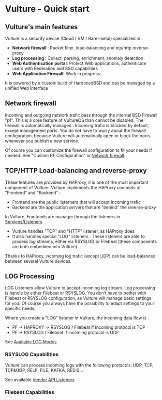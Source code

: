 # Vulture - Quick start

## Vulture's main features

Vulture is a security device (Cloud / VM / Bare-metal) specialized in :

 - **Network firewall** : Packet filter, load-balancing and tcp/http reverse-proxy
 - **Log processing** : Collect, parsing, enrichment, anomaly detection
 - **Web Authentication portal**: Protect Web applications, authenticate users with Federation and SSO capabilities
 - **Web Application Firewall**: Work in progress

It is powered by a custom build of HardenedBSD and can be managed by a unified Web Interface

## Network firewall

Incoming and outgoing network trafic pass through the internal BSD Firewall "pf". This is a core feature of VultureOS than cannot be disabled. The firewall is automatically managed : Incoming trafic is blocked by default, except management ports. You do not have to worry about the firewall configuration, because Vulture will automatically open or block the ports whenever you publish a new service.

Of course you can customize the firewall configuration to fit your needs if needed. See "Custom PF Configuration" in [Network firewall](../../global_config/node/#firewall).

## TCP/HTTP Load-balancing and reverse-proxy

These features are provided by HAProxy, it is one of the most important component of Vulture. Vulture implements the HAProxy concepts of "Frontend" and "Backend" :

 - Frontend are the public listerners that will accept incoming trafic
 - Backend are the application servers that are "behind" the reverse-proxy

In Vulture, Frontends are manager through the listeners in [Services/Listeners](../services/listener.md)
 - Vulture handles "TCP" and "HTTP" listener, as HAProxy does
 - It also handles special "LOG" listeners : These listeners are able to process log streams, either via RSYSLOG or Filebeat (these components are both embedded into Vulture)

Thanks to HAProxy, incoming log trafic (except UDP) can be load-balanced between several Vulture devices.

## LOG Processing

LOG Listeners allow Vulture to accept incoming log stream. Log processing is handle by either Filebeat or RSYSLOG. You don't have to bother with Filebeat or RSYSLOG configuration, as Vulture will manage basic settings for you. Of course you always have the possibility to adapt settings to your specific needs.

Where you create a "LOG" listener in Vulture, the incoming data flow is : 

  - PF -> HAPROXY -> RSYSLOG / Filebeat if incoming protocol is TCP
  - PF -> RSYSLOG / Filebeat if incoming protocol is UDP

See [Available LOG Modes](../services/listener/#specific-settings-for-rsyslog-listening-modes)

### RSYSLOG Capabilities

Vulture can process incoming logs with the following protocols: UDP, TCP, TCP&UDP, RELP, FILE, KAFKA, REDIS... 

See available [Vendor API Listeners](../services/listener/#vendor-log-api-listening-mode-specific-parameters)

### Filebeat Capabilities
